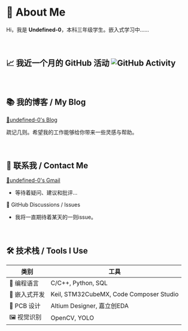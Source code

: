 # 📌 About Me

Hi，我是 **Undefined-0**，本科三年级学生。嵌入式学习中……

　

## 📈 我近一个月的 GitHub 活动 ![GitHub Activity](https://github-readme-activity-graph.vercel.app/graph?username=undefined-0&theme=github-compact)

　

## 📚 我的博客 / My Blog

[📖undefined-0's Blog](https://undefined-0.github.io/)

疏记几则。希望我的工作能够给你带来一些灵感与帮助。

　

##  📩 联系我 / Contact Me

[📧undefined-0's Gmail](mailto:sia.undefined.0@gmail.com)

* 等待着疑问、建议和批评…

💬 GitHub Discussions / Issues

* 我将一直期待着某天的一则issue。

　

## 🛠️ 技术栈 / Tools I Use

| 类别 | 工具 |
|------|------|
| 📌 编程语言 | C/C++, Python, SQL |
| 🧠 嵌入式开发 | Keil, STM32CubeMX, Code Composer Studio |
| 🧵 PCB 设计 | Altium Designer, 嘉立创EDA              |
| 🖼️ 视觉识别 | OpenCV, YOLO |
